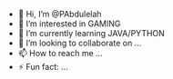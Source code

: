 - 👋 Hi, I’m @PAbdulelah
- 👀 I’m interested in GAMING
- 🌱 I’m currently learning JAVA/PYTHON
- 💞️ I’m looking to collaborate on ...
- 📫 How to reach me ...
- ⚡ Fun fact: ...

<!---
PAbdulelah/PAbdulelah is a ✨ special ✨ repository because its `README.md` (this file) appears on your GitHub profile.
You can click the Preview link to take a look at your changes.
--->
